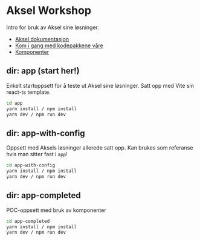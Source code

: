 # Aksel Workshop

Intro for bruk av Aksel sine løsninger.

- [Aksel dokumentasjon](https://aksel.nav.no/)
- [Kom i gang med kodepakkene våre](https://aksel.nav.no/grunnleggende/kode/kom-i-gang-med-kodepakkene)
- [Komponenter](https://aksel.nav.no/komponenter)

## dir: app (start her!)

Enkelt startoppsett for å teste ut Aksel sine løsninger. Satt opp med Vite sin react-ts template.

```bash
cd app
yarn install / npm install
yarn dev / npm run dev
```

## dir: app-with-config

Oppsett med Aksels løsninger allerede satt opp. Kan brukes som referanse hvis man sitter fast i `app`!

```bash
cd app-with-config
yarn install / npm install
yarn dev / npm run dev
```

## dir: app-completed

POC-oppsett med bruk av komponenter

```bash
cd app-completed
yarn install / npm install
yarn dev / npm run dev
```
